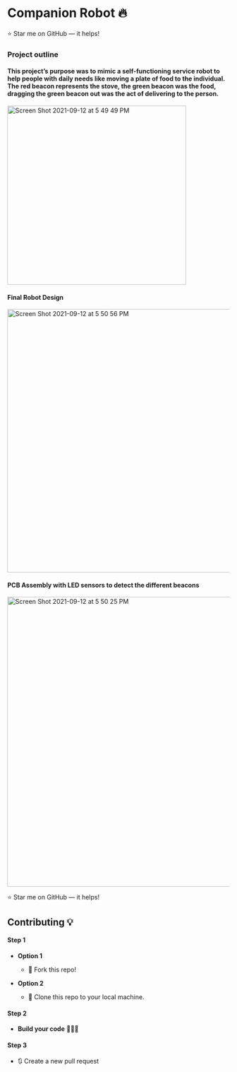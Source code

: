 # Companion Robot 🔥

:star: Star me on GitHub — it helps!

### Project outline
#### This project’s purpose was to mimic a self-functioning service robot to help people with daily needs like moving a plate of food to the individual. The red beacon represents the stove, the green beacon was the food, dragging the green beacon out was the act of delivering to the person.
<img width="405" alt="Screen Shot 2021-09-12 at 5 49 49 PM" src="https://user-images.githubusercontent.com/67044481/133009166-55487325-cb10-423d-95e4-d863a30771a1.png">

#### Final Robot Design
<img width="596" alt="Screen Shot 2021-09-12 at 5 50 56 PM" src="https://user-images.githubusercontent.com/67044481/133009191-decbcfaf-80dd-43d1-a53e-1e8992f2d745.png">


#### PCB Assembly with LED sensors to detect the different beacons
<img width="656" alt="Screen Shot 2021-09-12 at 5 50 25 PM" src="https://user-images.githubusercontent.com/67044481/133009221-12b5e2fc-e7ea-4462-b95a-f22dc64a524e.png">
  


:star: Star me on GitHub — it helps!


## Contributing 💡
#### Step 1

- **Option 1**
    - 🍴 Fork this repo!

- **Option 2**
    - 👯 Clone this repo to your local machine.


#### Step 2

- **Build your code** 🔨🔨🔨

#### Step 3

- 🔃 Create a new pull request
